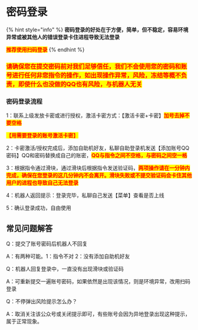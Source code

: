 # 密码登录

{% hint style="info" %}
**密码登录的好处在于方便，简单，但不稳定，容易环境异常或被其他人的错误登录卡住进程导致无法登录**

<mark style="color:red;">**推荐使用扫码登录**</mark>
{% endhint %}

### <mark style="color:red;">**请确保您在提交密码前对我们足够信任，我们不会使用您的密码和账号进行任何非您指令的操作，如出现操作异常，风险，冻结等概不负责，即使什么也没做的QQ也有风险，与机器人无关**</mark>

### **密码登录流程**

1：联系上级发放卡密或进行授权，激活卡密方式：【激活卡密+卡密】<mark style="color:red;">**加号去掉不要空格**</mark>

<mark style="color:red;">**【用需要登录的账号激活卡密】**</mark>

2：卡密激活/授权完成后，添加自助机好友，私聊自助登录机发送【添加账号QQ 密码】QQ和密码替换成自己的账密，<mark style="color:red;">**QQ与指令之间不空格，与密码之间空一格**</mark>

3：根据指令通过滑块，通过滑块后根据指令发送验证码，<mark style="color:red;">**两项操作请在一分钟内完成，确保在您登录的这几分钟内不会离开。滑块失败或不提交验证码会卡住其他用户的进程也导致自己无法登录**</mark>

4：机器人返回提示：登录完毕，私聊自己发送【菜单】查看是否上线

5：确认登录成功，自由使用



## 常见问题解答

Q：提交了账号密码后机器人不回复

A：有两种可能。1：指令不对   2：没有添加自助机好友



Q：机器人回复登录中，一直没有出现滑块或验证码

A：可重新提交一遍账号密码，如果依然是出现该情况，则是环境异常，改用扫码登录



Q：不停弹出风险提示怎么办？

A：取消关注该公众号或关闭提示即可，有些账号会因为异地登录出现这种提示，属于正常现象。
